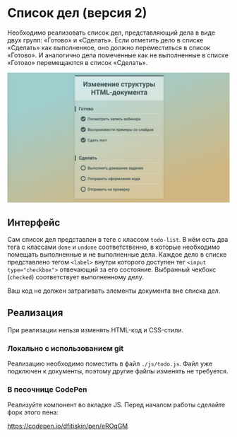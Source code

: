 Список дел (версия 2)
===

Необходимо реализовать список дел, представляющий дела в виде двух групп: «Готово» и «Сделать». Если отметить дело в списке «Сделать» как выполненное, оно должно переместиться в список «Готово». И аналогично дела помеченные как не выполненные в списке «Готово» перемещаются в список «Сделать».

![Внешний вид списка дел](./res/preview.png)

## Интерфейс

Сам список дел представлен в теге с классом `todo-list`. В нём есть два тега с классами `done` и `undone` соответственно, в которые необходимо помещать выполненные и не выполненные дела. Каждое дело в списке представлено тегом `<label>` внутри которого доступен тег `<input type="checkbox">` отвечающий за его состояние. Выбранный чекбокс (`checked`) соответствует выполненному делу.

Ваш код не должен затрагивать элементы документа вне списка дел.

## Реализация

При реализации нельзя изменять HTML-код и CSS-стили.

### Локально с использованием git

Реализацию необходимо поместить в файл `./js/todo.js`. Файл уже подключен к документы, поэтому другие файлы изменять не требуется.

### В песочнице CodePen

Реализуйте компонент во вкладке JS. Перед началом работы сделайте форк этого пена:

https://codepen.io/dfitiskin/pen/eROqGM
